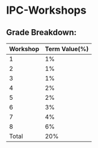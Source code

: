 # IPC-Workshops

## **Grade Breakdown:**

| Workshop | Term Value(%) |
| -------- | ------------- |
|    1     |            1% |
|    2     |            1% |
|    3     |            1% |
|    4     |            2% |
|    5     |            2% |
|    6     |            3% |
|    7     |            4% |
|    8     |            6% |
| Total    |           20% |

